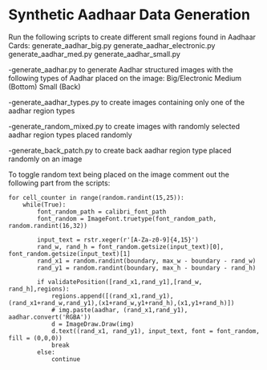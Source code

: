 Synthetic Aadhaar Data Generation
=================================

Run the following scripts to create different small regions found in Aadhaar Cards:
	generate_aadhar_big.py
	generate_aadhar_electronic.py
	generate_aadhar_med.py
	generate_aadhar_small.py

-generate_aadhar.py to generate Aadhar structured images with the following types of Aadhar placed on the image:
	Big/Electronic
	Medium (Bottom)
	Small (Back)

-generate_aadhar_types.py to create images containing only one of the aadhar region types

-generate_random_mixed.py to create images with randomly selected aadhar region types placed randomly

-generate_back_patch.py to create back aadhar region type placed randomly on an image


To toggle random text being placed on the image comment out the following part from the scripts:

	for cell_counter in range(random.randint(15,25)):
	    while(True):
	        font_random_path = calibri_font_path
	        font_random = ImageFont.truetype(font_random_path, random.randint(16,32))

	        input_text = rstr.xeger(r'[A-Za-z0-9]{4,15}')
	        rand_w, rand_h = font_random.getsize(input_text)[0], font_random.getsize(input_text)[1]
	        rand_x1 = random.randint(boundary, max_w - boundary - rand_w)
	        rand_y1 = random.randint(boundary, max_h - boundary - rand_h)

	        if validatePosition([rand_x1,rand_y1],[rand_w, rand_h],regions):
	            regions.append([(rand_x1,rand_y1),(rand_x1+rand_w,rand_y1),(x1+rand_w,y1+rand_h),(x1,y1+rand_h)])
	            # img.paste(aadhar, (rand_x1,rand_y1), aadhar.convert('RGBA'))
	            d = ImageDraw.Draw(img)
	            d.text((rand_x1, rand_y1), input_text, font = font_random, fill = (0,0,0))
	            break
	        else:
	            continue